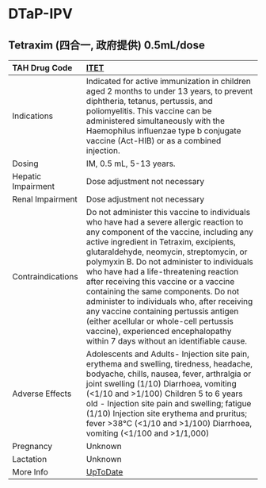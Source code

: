 # DTaP-IPV

## Tetraxim (四合一, 政府提供) 0.5mL/dose

| TAH Drug Code      | [ITET](https://www.tahsda.org.tw/drugs/hissearch.php?drug_code=ITET)                                                                                                                                                                                                                                                                                                                                                                                                                                                                                                                                                   |
|:-------------------|:-----------------------------------------------------------------------------------------------------------------------------------------------------------------------------------------------------------------------------------------------------------------------------------------------------------------------------------------------------------------------------------------------------------------------------------------------------------------------------------------------------------------------------------------------------------------------------------------------------------------------|
| Indications        | Indicated for active immunization in children aged 2 months to under 13 years, to prevent diphtheria, tetanus, pertussis, and poliomyelitis. This vaccine can be administered simultaneously with the Haemophilus influenzae type b conjugate vaccine (Act-HIB) or as a combined injection.                                                                                                                                                                                                                                                                                                                            |
| Dosing             | IM, 0.5 mL, 5-13 years.                                                                                                                                                                                                                                                                                                                                                                                                                                                                                                                                                                                                |
| Hepatic Impairment | Dose adjustment not necessary                                                                                                                                                                                                                                                                                                                                                                                                                                                                                                                                                                                          |
| Renal Impairment   | Dose adjustment not necessary                                                                                                                                                                                                                                                                                                                                                                                                                                                                                                                                                                                          |
| Contraindications  | Do not administer this vaccine to individuals who have had a severe allergic reaction to any component of the vaccine, including any active ingredient in Tetraxim, excipients, glutaraldehyde, neomycin, streptomycin, or polymyxin B. Do not administer to individuals who have had a life-threatening reaction after receiving this vaccine or a vaccine containing the same components. Do not administer to individuals who, after receiving any vaccine containing pertussis antigen (either acellular or whole-cell pertussis vaccine), experienced encephalopathy within 7 days without an identifiable cause. |
| Adverse Effects    | Adolescents and Adults- Injection site pain, erythema and swelling, tiredness, headache, bodyache, chills, nausea, fever, arthralgia or joint swelling (1/10) Diarrhoea, vomiting (<1/10 and >1/100) Children 5 to 6 years old - Injection site pain and swelling; fatigue (1/10) Injection site erythema and pruritus; fever >38°C (<1/10 and >1/100) Diarrhoea, vomiting (<1/100 and >1/1,000)                                                                                                                                                                                                                       |
| Pregnancy          | Unknown                                                                                                                                                                                                                                                                                                                                                                                                                                                                                                                                                                                                                |
| Lactation          | Unknown                                                                                                                                                                                                                                                                                                                                                                                                                                                                                                                                                                                                                |
| More Info          | [UpToDate](https://www.uptodate.com/contents/diphtheria-tetanus-toxoids-acellular-pertussis-inactivated-poliovirus-combination-vaccine-dtap-ipv-drug-information)                                                                                                                                                                                                                                                                                                                                                                                                                                                      |

